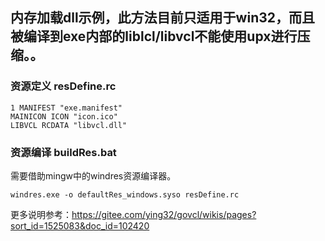 ## 内存加载dll示例，此方法目前只适用于win32，而且被编译到exe内部的liblcl/libvcl不能使用upx进行压缩。。

### 资源定义  resDefine.rc

```
1 MANIFEST "exe.manifest"
MAINICON ICON "icon.ico"
LIBVCL RCDATA "libvcl.dll"
```

### 资源编译 buildRes.bat

需要借助mingw中的windres资源编译器。

```
windres.exe -o defaultRes_windows.syso resDefine.rc
```

更多说明参考：https://gitee.com/ying32/govcl/wikis/pages?sort_id=1525083&doc_id=102420